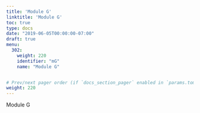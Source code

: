 ```yaml
---
title: 'Module G' 
linktitle: 'Module G'
toc: true
type: docs
date: "2019-06-05T00:00:00-07:00"
draft: true
menu:
  302:
    weight: 220
    identifier: "mG"
    name: "Module G"


# Prev/next pager order (if `docs_section_pager` enabled in `params.toml`)
weight: 220
---
```

Module G
